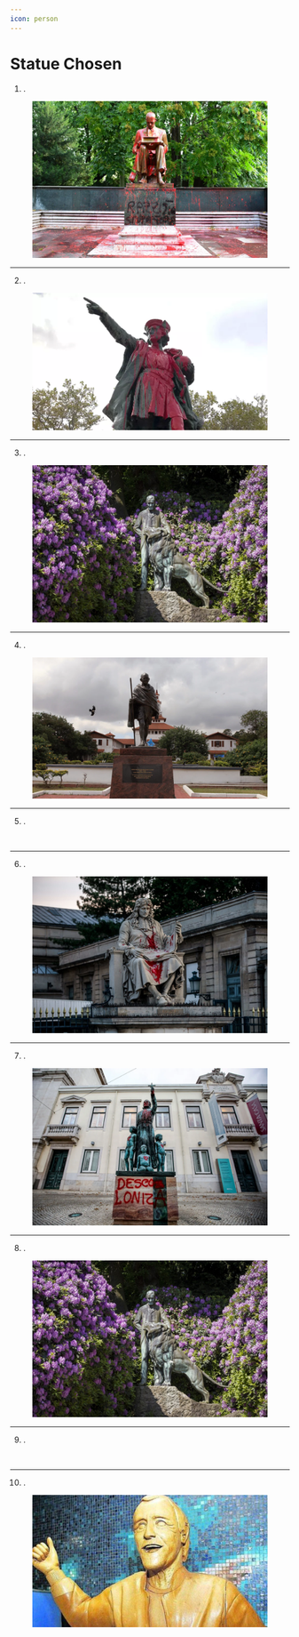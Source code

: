 ```yaml
---
icon: person
---
```


# Statue Chosen

1. .

<figure><img src="../.gitbook/assets/img_indro_montanelli_2.jpg" alt=""><figcaption></figcaption></figure>

***

2. .&#x20;

<figure><img src="../.gitbook/assets/img_columbus_statue.webp" alt=""><figcaption></figcaption></figure>

***

3. .

<figure><img src="../.gitbook/assets/img_carl_zoo_2.jpg" alt=""><figcaption></figcaption></figure>

***

4. .

<figure><img src="../.gitbook/assets/img_gandhi.webp" alt=""><figcaption></figcaption></figure>

***

5. .&#x20;

<figure><img src="../.gitbook/assets/img_mary.avif" alt=""><figcaption></figcaption></figure>

***

6. .&#x20;

<figure><img src="../.gitbook/assets/img_colbert.jpg" alt=""><figcaption></figcaption></figure>

***

7. .

<figure><img src="../.gitbook/assets/img_vieira.webp" alt=""><figcaption></figcaption></figure>

***

8. .

<figure><img src="../.gitbook/assets/img_carl_zoo_2.jpg" alt=""><figcaption></figcaption></figure>

***

9. .&#x20;

<figure><img src="../.gitbook/assets/img_stalin.jpg" alt=""><figcaption></figcaption></figure>

***

10. .

<figure><img src="../.gitbook/assets/img_jimmy_savile.jpg" alt=""><figcaption></figcaption></figure>
